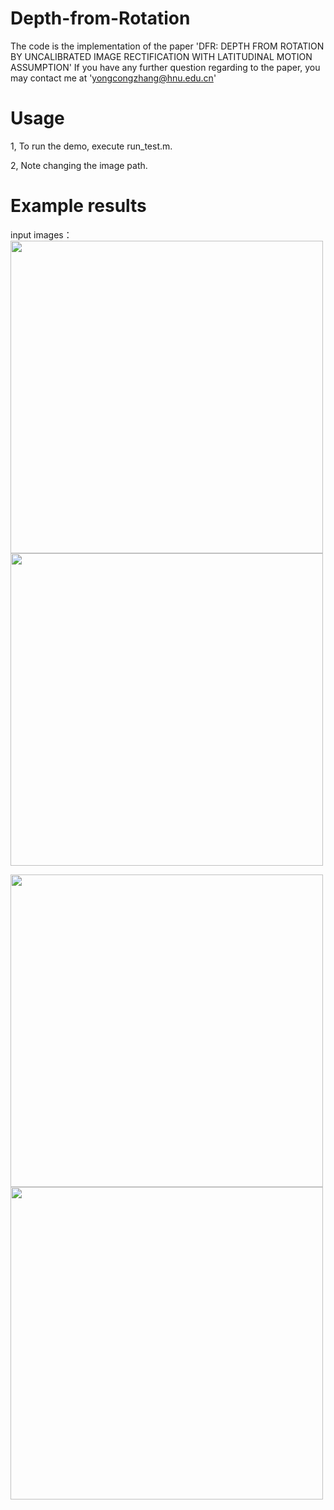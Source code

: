 # Depth-from-Rotation
The code is the implementation of the paper 'DFR: DEPTH FROM ROTATION BY UNCALIBRATED IMAGE RECTIFICATION WITH LATITUDINAL MOTION ASSUMPTION'
If you have any further question regarding to the paper, you may contact me at 'yongcongzhang@hnu.edu.cn'
# Usage
1, To run the demo, execute run_test.m. 

2, Note changing the image path.
# Example results
input images：
<img src="https://github.com/zhangtaxue/DFR/blob/master/test_picture/street1.jpg" width="500" height="500"><img src="https://github.com/zhangtaxue/DFR/blob/master/test_picture/street2.jpg" width="500" height="500">

<img src="https://github.com/zhangtaxue/DFR/blob/master/result_street1.jpg" width="500" height="500"><img src="https://github.com/zhangtaxue/DFR/blob/master/result_street2.jpg" width="500" height="500">

